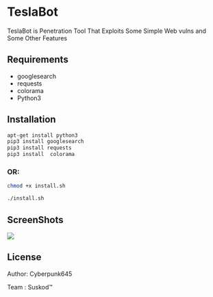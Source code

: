 # TeslaBot
TeslaBot is Penetration Tool That Exploits Some Simple Web vulns and Some Other Features

## Requirements
* googlesearch
* requests
* colorama
* Python3

## Installation



```bash
apt-get install python3
pip3 install googlesearch
pip3 install requests
pip3 install  colorama
```
<h3>OR:</h3>


```bash
chmod +x install.sh

./install.sh
```



## ScreenShots
<img src="https://i.ibb.co/0s17GtY/2021-04-13-11-00.png">

## License
<p>Author: Cyberpunk645<p/>
<p>Team  : Suskod™️</p>
